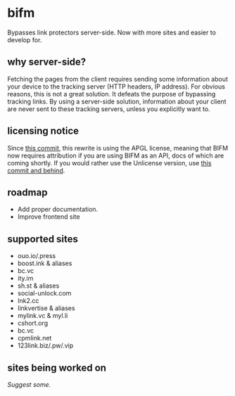 # bifm 

Bypasses link protectors server-side. Now with more sites and easier to develop for.

## why server-side?

Fetching the pages from the client requires sending some information about your device to the tracking server (HTTP headers, IP address). For obvious reasons, this is not a great solution. It defeats the purpose of bypassing tracking links. By using a server-side solution, information about your client are never sent to these tracking servers, unless you explicitly want to.

## licensing notice

Since [this commit](https://git.gay/a/bifm/commit/adec8de080c4f18545ba3d7cfb4e7edffa7edf80), this rewrite is using the APGL license, meaning that BIFM now requires attribution if you are using BIFM as an API, docs of which are coming shortly.
If you would rather use the Unlicense version, use [this commit and behind](https://git.gay/a/bifm/commit/5db9b17f7796bac35170e00acfe9da043cbc4b29).

## roadmap
- Add proper documentation.
- Improve frontend site

## supported sites

- ouo.io/.press
- boost.ink & aliases
- bc.vc
- ity.im
- sh.st & aliases
- social-unlock.com
- lnk2.cc
- linkvertise & aliases
- mylink.vc & myl.li
- cshort.org
- bc.vc
- cpmlink.net
- 123link.biz/.pw/.vip
 
## sites being worked on 
*Suggest some.*